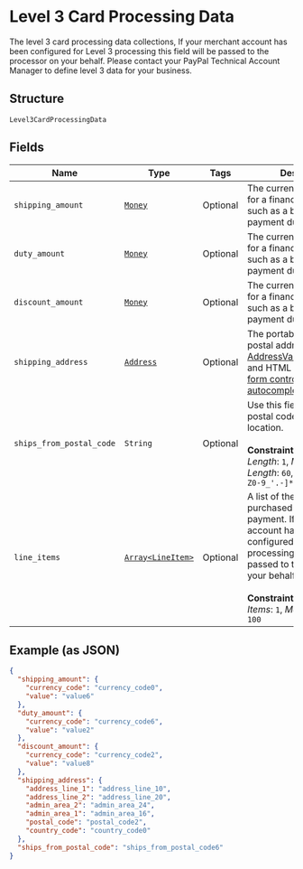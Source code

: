 
# Level 3 Card Processing Data

The level 3 card processing data collections, If your merchant account has been configured for Level 3 processing this field will be passed to the processor on your behalf. Please contact your PayPal Technical Account Manager to define level 3 data for your business.

## Structure

`Level3CardProcessingData`

## Fields

| Name | Type | Tags | Description |
|  --- | --- | --- | --- |
| `shipping_amount` | [`Money`](../../doc/models/money.md) | Optional | The currency and amount for a financial transaction, such as a balance or payment due. |
| `duty_amount` | [`Money`](../../doc/models/money.md) | Optional | The currency and amount for a financial transaction, such as a balance or payment due. |
| `discount_amount` | [`Money`](../../doc/models/money.md) | Optional | The currency and amount for a financial transaction, such as a balance or payment due. |
| `shipping_address` | [`Address`](../../doc/models/address.md) | Optional | The portable international postal address. Maps to [AddressValidationMetadata](https://github.com/googlei18n/libaddressinput/wiki/AddressValidationMetadata) and HTML 5.1 [Autofilling form controls: the autocomplete attribute](https://www.w3.org/TR/html51/sec-forms.html#autofilling-form-controls-the-autocomplete-attribute). |
| `ships_from_postal_code` | `String` | Optional | Use this field to specify the postal code of the shipping location.<br><br>**Constraints**: *Minimum Length*: `1`, *Maximum Length*: `60`, *Pattern*: `^[a-zA-Z0-9_'.-]*$` |
| `line_items` | [`Array<LineItem>`](../../doc/models/line-item.md) | Optional | A list of the items that were purchased with this payment. If your merchant account has been configured for Level 3 processing this field will be passed to the processor on your behalf.<br><br>**Constraints**: *Minimum Items*: `1`, *Maximum Items*: `100` |

## Example (as JSON)

```json
{
  "shipping_amount": {
    "currency_code": "currency_code0",
    "value": "value6"
  },
  "duty_amount": {
    "currency_code": "currency_code6",
    "value": "value2"
  },
  "discount_amount": {
    "currency_code": "currency_code2",
    "value": "value8"
  },
  "shipping_address": {
    "address_line_1": "address_line_10",
    "address_line_2": "address_line_20",
    "admin_area_2": "admin_area_24",
    "admin_area_1": "admin_area_16",
    "postal_code": "postal_code2",
    "country_code": "country_code0"
  },
  "ships_from_postal_code": "ships_from_postal_code6"
}
```

